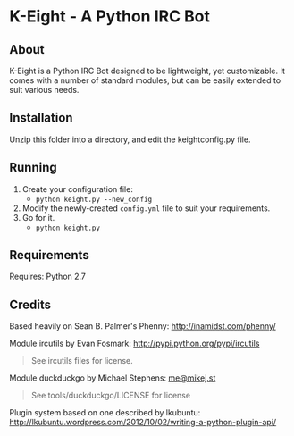 # K-Eight - A Python IRC Bot


## About

K-Eight is a Python IRC Bot designed to be lightweight, yet customizable.  It comes with a number of standard modules, but can be easily extended to suit various needs.

## Installation

Unzip this folder into a directory, and edit the keightconfig.py file.

## Running

1. Create your configuration file:
   - `python keight.py --new_config`
2. Modify the newly-created `config.yml` file to suit your requirements.
3. Go for it.
   - `python keight.py`

## Requirements

Requires: Python 2.7

## Credits

Based heavily on Sean B. Palmer's Phenny: <http://inamidst.com/phenny/>

Module ircutils by Evan Fosmark: <http://pypi.python.org/pypi/ircutils>
> See ircutils files for license.

Module duckduckgo by Michael Stephens: <me@mikej.st>
> See tools/duckduckgo/LICENSE for license

Plugin system based on one described by lkubuntu: <http://lkubuntu.wordpress.com/2012/10/02/writing-a-python-plugin-api/>
